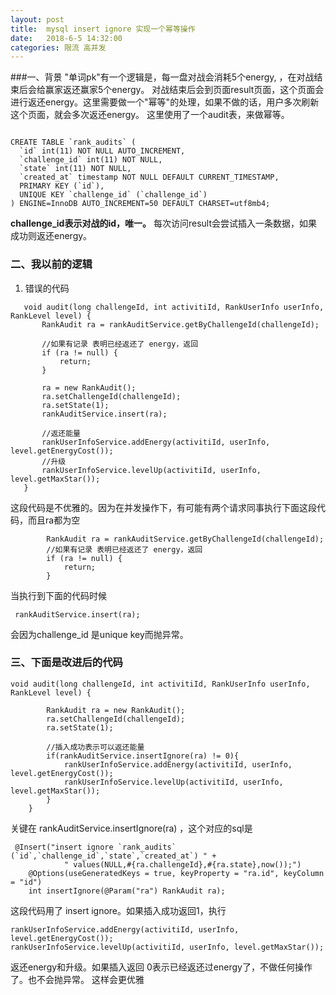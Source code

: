 ```yaml
---
layout: post
title:  mysql insert ignore 实现一个幂等操作
date:   2018-6-5 14:32:00
categories: 限流 高并发
---
```


###一、背景
"单词pk"有一个逻辑是，每一盘对战会消耗5个energy, ，在对战结束后会给赢家返还赢家5个energy。
对战结束后会到页面result页面，这个页面会进行返还energy。这里需要做一个"幂等"的处理，如果不做的话，用户多次刷新这个页面，就会多次返还energy。
这里使用了一个audit表，来做幂等。
```

CREATE TABLE `rank_audits` (
  `id` int(11) NOT NULL AUTO_INCREMENT,
  `challenge_id` int(11) NOT NULL,
  `state` int(11) NOT NULL,
  `created_at` timestamp NOT NULL DEFAULT CURRENT_TIMESTAMP,
  PRIMARY KEY (`id`),
  UNIQUE KEY `challenge_id` (`challenge_id`)
) ENGINE=InnoDB AUTO_INCREMENT=50 DEFAULT CHARSET=utf8mb4;

```
**challenge_id表示对战的id，唯一。**
每次访问result会尝试插入一条数据，如果成功则返还energy。

### 二、我以前的逻辑
 
 1. 错误的代码
 ```
    void audit(long challengeId, int activitiId, RankUserInfo userInfo, RankLevel level) {
        RankAudit ra = rankAuditService.getByChallengeId(challengeId);
        
        //如果有记录 表明已经返还了 energy，返回
        if (ra != null) {
            return;
        }
        
        ra = new RankAudit();
        ra.setChallengeId(challengeId);
        ra.setState(1);
        rankAuditService.insert(ra);

        //返还能量
        rankUserInfoService.addEnergy(activitiId, userInfo, level.getEnergyCost());
        //升级
        rankUserInfoService.levelUp(activitiId, userInfo, level.getMaxStar());
    }
```

这段代码是不优雅的。因为在并发操作下，有可能有两个请求同事执行下面这段代码，而且ra都为空

```
        RankAudit ra = rankAuditService.getByChallengeId(challengeId);
        //如果有记录 表明已经返还了 energy，返回
        if (ra != null) {
            return;
        }
```


当执行到下面的代码时候

```
 rankAuditService.insert(ra);
```
会因为challenge_id 是unique key而抛异常。



### 三、下面是改进后的代码
```
void audit(long challengeId, int activitiId, RankUserInfo userInfo, RankLevel level) {

        RankAudit ra = new RankAudit();
        ra.setChallengeId(challengeId);
        ra.setState(1);

        //插入成功表示可以返还能量
        if(rankAuditService.insertIgnore(ra) != 0){ 
            rankUserInfoService.addEnergy(activitiId, userInfo, level.getEnergyCost());
            rankUserInfoService.levelUp(activitiId, userInfo, level.getMaxStar());
        }
    }
```
关键在
rankAuditService.insertIgnore(ra) ，这个对应的sql是

```
 @Insert("insert ignore `rank_audits` (`id`,`challenge_id`,`state`,`created_at`) " +
            " values(NULL,#{ra.challengeId},#{ra.state},now());")
    @Options(useGeneratedKeys = true, keyProperty = "ra.id", keyColumn = "id")
    int insertIgnore(@Param("ra") RankAudit ra);
```

这段代码用了 insert ignore。如果插入成功返回1，执行  
```
rankUserInfoService.addEnergy(activitiId, userInfo, level.getEnergyCost());
rankUserInfoService.levelUp(activitiId, userInfo, level.getMaxStar());
```

返还energy和升级。如果插入返回 0表示已经返还过energy了，不做任何操作了。也不会抛异常。
这样会更优雅








 
    